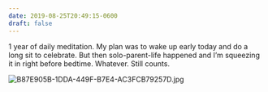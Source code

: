 ```yaml
---
date: 2019-08-25T20:49:15-0600
draft: false
---
```




1 year of daily meditation. My plan was to wake up early today and do a long sit to celebrate. But then solo-parent-life happened and I’m squeezing it in right before bedtime. Whatever. Still counts.

![B87E905B-1DDA-449F-B7E4-AC3FCB79257D.jpg](http://ianwhitney.micro.blog/uploads/2019/ee5a286089.jpg)



